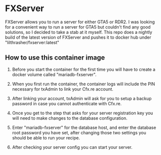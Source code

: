 # FXServer

FXServer allows you to run a server for either GTA5 or RDR2. I was looking for a convenient way to run a server for GTA5 but couldn't find any good solutions, so I decided to take a stab at it myself. This repo does a nightly build of the latest version of FXServer and pushes it to docker hub under "lilthrasher/fxserver:latest"

## How to use this container image

1. Before you start the container for the first time you will have to create a docker volume called "mariadb-fxserver".

2. When you first run the container, the container logs will include the PIN necessary for txAdmin to link your Cfx.re account.

3. After linking your account, txAdmin will ask for you to setup a backup password in case you cannot authenticate with Cfx.re.

4. Once you get to the step that asks for your server registration key you will need to make changes to the database configuration.

5. Enter "mariadb-fxserver" for the database host, and enter the database root password you have set, after changing those two settings you should be able to run your recipe.

6. After checking your server config you can start your server.